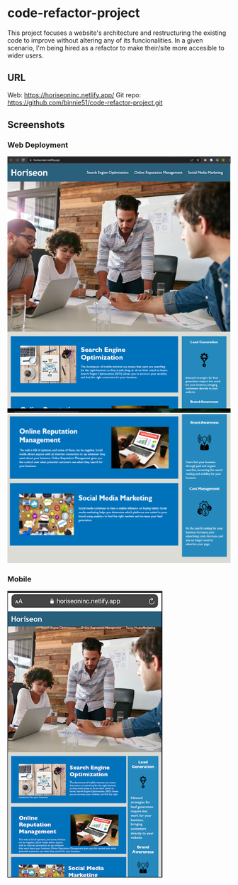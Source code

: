 # code-refactor-project

This project focuses a website's architecture and restructuring the existing code to improve without altering any of its funcionalities. In a given scenario, I'm being hired as a refactor to make their/site more accesible to wider users.

## URL

Web: https://horiseoninc.netlify.app/ 
Git repo: https://github.com/binnie51/code-refactor-project.git

## Screenshots 

### Web Deployment 
![screenshot of the header](assets/images/Screeenshots/site_screenshot-web.PNG)
![main content of the site](assets/images/Screeenshots/site_screenshot-web2.PNG)

### Mobile 
![display from the mobile](assets/images/Screeenshots/mobile_screenshot.PNG)
